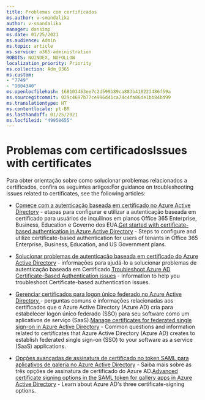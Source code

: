 ```yaml
---
title: Problemas com certificados
ms.author: v-smandalika
author: v-smandalika
manager: dansimp
ms.date: 01/25/2021
ms.audience: Admin
ms.topic: article
ms.service: o365-administration
ROBOTS: NOINDEX, NOFOLLOW
localization_priority: Priority
ms.collection: Adm_O365
ms.custom:
- "7749"
- "9004340"
ms.openlocfilehash: 168103463ee7c2d599b89ca883b410223486f59a
ms.sourcegitcommit: 029c4697b77ce996d41ca74c4fa86de1bb84bd99
ms.translationtype: HT
ms.contentlocale: pt-BR
ms.lasthandoff: 01/25/2021
ms.locfileid: "49950655"
---
```

# <a name="issues-with-certificates"></a><span data-ttu-id="a1f21-102">Problemas com certificados</span><span class="sxs-lookup"><span data-stu-id="a1f21-102">Issues with certificates</span></span>

<span data-ttu-id="a1f21-103">Para obter orientação sobre como solucionar problemas relacionados a certificados, confira os seguintes artigos:</span><span class="sxs-lookup"><span data-stu-id="a1f21-103">For guidance on troubleshooting issues related to certificates, see the following articles:</span></span>

- <span data-ttu-id="a1f21-104">[Comece com a autenticação baseada em certificado no Azure Active Directory](https://docs.microsoft.com/azure/active-directory/authentication/active-directory-certificate-based-authentication-get-started) - etapas para configurar e utilizar a autenticação baseada em certificado para usuários de inquilinos em planos Office 365 Enterprise, Business, Education e Governo dos EUA.</span><span class="sxs-lookup"><span data-stu-id="a1f21-104">[Get started with certificate-based authentication in Azure Active Directory](https://docs.microsoft.com/azure/active-directory/authentication/active-directory-certificate-based-authentication-get-started)  - Steps to configure and utilize certificate-based authentication for users of tenants in Office 365 Enterprise, Business, Education, and US Government plans.</span></span>

- <span data-ttu-id="a1f21-105">[Solucionar problemas de autenticação baseada em certificado do Azure Active Directory](https://docs.microsoft.com/troubleshoot/azure/active-directory/certificate-based-authenticate-issue) - informações para ajudá-lo a solucionar problemas de autenticação baseada em Certificado.</span><span class="sxs-lookup"><span data-stu-id="a1f21-105">[Troubleshoot Azure AD Certificate-Based Authentication issues](https://docs.microsoft.com/troubleshoot/azure/active-directory/certificate-based-authenticate-issue)  - Information to help you troubleshoot Certificate-based authentication issues.</span></span>

- <span data-ttu-id="a1f21-106">[Gerenciar certificados para logon único federado no Azure Active Directory ](https://docs.microsoft.com/azure/active-directory/manage-apps/manage-certificates-for-federated-single-sign-on) - perguntas comuns e informações relacionadas aos certificados que o Azure Active Directory (Azure AD) cria para estabelecer logon único federado (SSO) para seu software como um aplicativos de serviço (SaaS).</span><span class="sxs-lookup"><span data-stu-id="a1f21-106">[Manage certificates for federated single sign-on in Azure Active Directory](https://docs.microsoft.com/azure/active-directory/manage-apps/manage-certificates-for-federated-single-sign-on)  - Common questions and information related to certificates that Azure Active Directory (Azure AD) creates to establish federated single sign-on (SSO) to your software as a service (SaaS) applications.</span></span>

- <span data-ttu-id="a1f21-107">[Opções avançadas de assinatura de certificado no token SAML para aplicativos de galeria no Azure Active Directory](https://docs.microsoft.com/azure/active-directory/manage-apps/certificate-signing-options) - Saiba mais sobre as três opções de assinatura de certificado do Azure AD.</span><span class="sxs-lookup"><span data-stu-id="a1f21-107">[Advanced certificate signing options in the SAML token for gallery apps in Azure Active Directory](https://docs.microsoft.com/azure/active-directory/manage-apps/certificate-signing-options)  - Learn about Azure AD's three certificate-signing options.</span></span>

